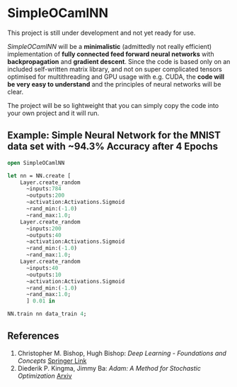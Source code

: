 # SimpleOCamlNN

This project is still under development and not yet ready for use.

_SimpleOCamlNN_ will be a **minimalistic** (admittedly not really efficient) implementation of **fully connected feed forward neural networks** with **backpropagation** and **gradient descent**. Since the code is based only on an included self-written matrix library, and not on super complicated tensors optimised for multithreading and GPU usage with e.g. CUDA, the **code will be very easy to understand** and the principles of neural networks will be clear.

The project will be so lightweight that you can simply copy the code into your own project and it will run.

## Example: Simple Neural Network for the MNIST data set with ~94.3% Accuracy after 4 Epochs

```ocaml
open SimpleOCamlNN

let nn = NN.create [
    Layer.create_random
      ~inputs:784
      ~outputs:200
      ~activation:Activations.Sigmoid
      ~rand_min:(-1.0)
      ~rand_max:1.0;
    Layer.create_random
      ~inputs:200
      ~outputs:40  
      ~activation:Activations.Sigmoid
      ~rand_min:(-1.0)
      ~rand_max:1.0;
    Layer.create_random
      ~inputs:40
      ~outputs:10  
      ~activation:Activations.Sigmoid
      ~rand_min:(-1.0)
      ~rand_max:1.0;
      ] 0.01 in

NN.train nn data_train 4;
```

## References
1. Christopher M. Bishop, Hugh Bishop: *Deep Learning - Foundations and Concepts* [Springer Link](https://link.springer.com/book/10.1007/978-3-031-45468-4) 
2. Diederik P. Kingma, Jimmy Ba: *Adam: A Method for Stochastic Optimization* [Arxiv](https://arxiv.org/abs/1412.6980)


